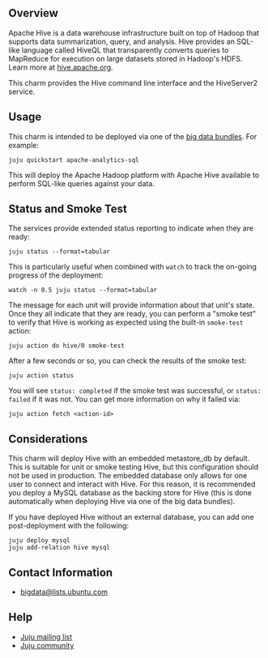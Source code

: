 ## Overview

Apache Hive is a data warehouse infrastructure built on top of Hadoop that
supports data summarization, query, and analysis. Hive provides an SQL-like
language called HiveQL that transparently converts queries to MapReduce for
execution on large datasets stored in Hadoop's HDFS. Learn more at
[hive.apache.org](http://hive.apache.org).

This charm provides the Hive command line interface and the HiveServer2 service.


## Usage

This charm is intended to be deployed via one of the
[big data bundles](https://jujucharms.com/u/bigdata-charmers/#bundles).
For example:

    juju quickstart apache-analytics-sql

This will deploy the Apache Hadoop platform with Apache Hive available to
perform SQL-like queries against your data.


## Status and Smoke Test

The services provide extended status reporting to indicate when they are ready:

    juju status --format=tabular

This is particularly useful when combined with `watch` to track the on-going
progress of the deployment:

    watch -n 0.5 juju status --format=tabular

The message for each unit will provide information about that unit's state.
Once they all indicate that they are ready, you can perform a "smoke test"
to verify that Hive is working as expected using the built-in `smoke-test`
action:

    juju action do hive/0 smoke-test

After a few seconds or so, you can check the results of the smoke test:

    juju action status

You will see `status: completed` if the smoke test was successful, or
`status: failed` if it was not.  You can get more information on why it failed
via:

    juju action fetch <action-id>


## Considerations

This charm will deploy Hive with an embedded metastore_db by default. This
is suitable for unit or smoke testing Hive, but this configuration should not
be used in production. The embedded database only allows for one user to
connect and interact with Hive. For this reason, it is recommended you deploy
a MySQL database as the backing store for Hive (this is done automatically
when deploying Hive via one of the big data bundles).

If you have deployed Hive without an external database, you can add one
post-deployment with the following:

    juju deploy mysql
    juju add-relation hive mysql


## Contact Information

- <bigdata@lists.ubuntu.com>


## Help

- [Juju mailing list](https://lists.ubuntu.com/mailman/listinfo/juju)
- [Juju community](https://jujucharms.com/community)
